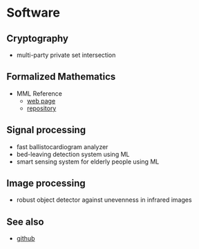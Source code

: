 Software
===============================

Cryptography
-------------------------------------
- multi-party private set intersection

Formalized Mathematics
-------------------------------------
- MML Reference
  - [web page](http://webmizar.cs.shinshu-u.ac.jp/mmlfe/current/)
  - [repository](https://github.com/aabaa/mmlfrontend)

Signal processing
-------------------------------------
- fast ballistocardiogram analyzer
- bed-leaving detection system using ML
- smart sensing system for elderly people using ML

Image processing
-------------------------------------
- robust object detector against unevenness in infrared images

See also
-------------------------------------
- [github](https://github.com/aabaa)
